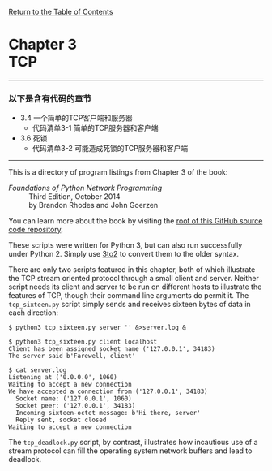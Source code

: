 [Return to the Table of Contents](https://github.com/brandon-rhodes/fopnp#readme)

# Chapter 3<br>TCP
---
### 以下是含有代码的章节
* 3.4 一个简单的TCP客户端和服务器
  * 代码清单3-1 简单的TCP服务器和客户端
* 3.6 死锁
    * 代码清单3-2 可能造成死锁的TCP服务器和客户端
---
This is a directory of program listings from Chapter 3 of the book:

<dl>
<dt><i>Foundations of Python Network Programming</i></dt>
<dd>
Third Edition, October 2014<br>
by Brandon Rhodes and John Goerzen
</dd>
</dl>

You can learn more about the book by visiting the
[root of this GitHub source code repository](https://github.com/brandon-rhodes/fopnp#readme).

These scripts were written for Python 3, but can also run successfully
under Python 2.  Simply use [3to2](https://pypi.python.org/pypi/3to2) to
convert them to the older syntax.

There are only two scripts featured in this chapter, both of which
illustrate the TCP stream oriented protocol through a small client and
server.  Neither script needs its client and server to be run on
different hosts to illustrate the features of TCP, though their command
line arguments do permit it.  The `tcp_sixteen.py` script simply sends
and receives sixteen bytes of data in each direction:

```
$ python3 tcp_sixteen.py server '' &>server.log &
```

```
$ python3 tcp_sixteen.py client localhost
Client has been assigned socket name ('127.0.0.1', 34183)
The server said b'Farewell, client'
```

```
$ cat server.log
Listening at ('0.0.0.0', 1060)
Waiting to accept a new connection
We have accepted a connection from ('127.0.0.1', 34183)
  Socket name: ('127.0.0.1', 1060)
  Socket peer: ('127.0.0.1', 34183)
  Incoming sixteen-octet message: b'Hi there, server'
  Reply sent, socket closed
Waiting to accept a new connection
```

The `tcp_deadlock.py` script, by contrast, illustrates how incautious
use of a stream protocol can fill the operating system network buffers
and lead to deadlock.
